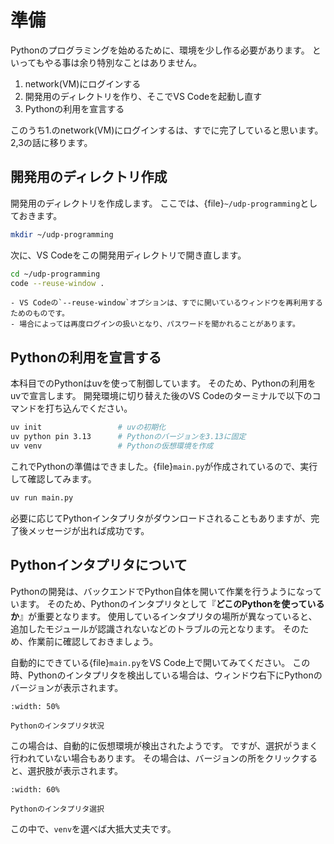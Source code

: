 # 準備

Pythonのプログラミングを始めるために、環境を少し作る必要があります。
といってもやる事は余り特別なことはありません。

1. network(VM)にログインする
2. 開発用のディレクトリを作り、そこでVS Codeを起動し直す
3. Pythonの利用を宣言する

このうち1.のnetwork(VM)にログインするは、すでに完了していると思います。2,3の話に移ります。

## 開発用のディレクトリ作成

開発用のディレクトリを作成します。
ここでは、{file}`~/udp-programming`としておきます。

```bash
mkdir ~/udp-programming
```

次に、VS Codeをこの開発用ディレクトリで開き直します。

```bash
cd ~/udp-programming
code --reuse-window .
```

```{note}
- VS Codeの`--reuse-window`オプションは、すでに開いているウィンドウを再利用するためのものです。
- 場合によっては再度ログインの扱いとなり、パスワードを聞かれることがあります。
```

## Pythonの利用を宣言する

本科目でのPythonはuvを使って制御しています。
そのため、Pythonの利用をuvで宣言します。
開発環境に切り替えた後のVS Codeのターミナルで以下のコマンドを打ち込んでください。

```bash
uv init                 # uvの初期化
uv python pin 3.13      # Pythonのバージョンを3.13に固定
uv venv                 # Pythonの仮想環境を作成
```

これでPythonの準備はできました。{file}`main.py`が作成されているので、実行して確認してみます。

```bash
uv run main.py
```

必要に応じてPythonインタプリタがダウンロードされることもありますが、完了後メッセージが出れば成功です。

## Pythonインタプリタについて

Pythonの開発は、バックエンドでPython自体を開いて作業を行うようになっています。
そのため、Pythonのインタプリタとして『**どこのPythonを使っているか**』が重要となります。
使用しているインタプリタの場所が異なっていると、追加したモジュールが認識されないなどのトラブルの元となります。
そのため、作業前に確認しておきましょう。

自動的にできている{file}`main.py`をVS Code上で開いてみてください。
この時、Pythonのインタプリタを検出している場合は、ウィンドウ右下にPythonのバージョンが表示されます。

```{figure} images/python-interpreter.png
:width: 50%

Pythonのインタプリタ状況
```

この場合は、自動的に仮想環境が検出されたようです。
ですが、選択がうまく行われていない場合もあります。
その場合は、バージョンの所をクリックすると、選択肢が表示されます。

```{figure} images/python-selector.png
:width: 60%

Pythonのインタプリタ選択
```

この中で、`venv`を選べば大抵大丈夫です。
